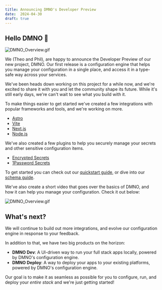 ```yaml
---
title: Announcing DMNO's Developer Preview
date:  2024-04-30
draft: true
---
```


## Hello DMNO 👋

![DMNO_Overview.gif](https://media.giphy.com/media/3o7TKz3v6zrjg1Z1Qc/giphy.gif)

We (Theo and Phil), are happy to announce the Developer Preview of our new project, DMNO. Our first release is a configuration engine that helps you manage your configuration in a single place, and access it in a type-safe way across your services.

We've been heads down working on this project for a while now, and we're excited to share it with you and let the community shape its future. While it's still early days, we're can't wait to see what you build with it.

To make things easier to get started we've created a few integrations with popular frameworks and tools, and we're working on more. 

- [Astro](/docs/integrations/astro)
- [Vite](/docs/integrations/vite)
- [Next.js](/docs/integrations/nextjs)
- [Node.js](/docs/integrations/node)

We've also created a few plugins to help you securely manage your secrets and other sensitive configuration items.

- [Encrypted Secrets](/docs/plugins/encrypted-vault)
- [1Password Secrets](/docs/plugins/1password)

To get started you can check out our [quickstart guide](/docs/get-started/quickstart), or dive into our [schema guide](/docs/guides/schema).

We've also create a short video that goes over the basics of DMNO, and how it can help you manage your configuration. Check it out below:

![DMNO_Overview.gif](https://media.giphy.com/media/3o7TKz3v6zrjg1Z1Qc/giphy.gif)

## What's next?

We will continue to build out more integrations, and evolve our configuration engine in response to your feedback. 

In addition to that, we have two big products on the horizon: 
- **DMNO Dev**: A UI-driven way to run your full stack apps locally, powered by DMNO's configuration engine.
- **DMNO Deploy**: A way to deploy your apps to your existing platforms, powered by DMNO's configuration engine.

Our goal is to make it as seamless as possible for you to configure, run, and deploy your _entire stack_ and we're just getting started! 
